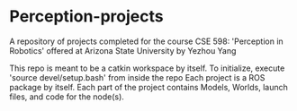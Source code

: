 # Perception-projects
A repository of projects completed for the course CSE 598: 'Perception in Robotics' offered at Arizona State University by Yezhou Yang

This repo is meant to be a catkin workspace by itself. To initialize, execute 'source devel/setup.bash' from inside the repo
Each project is a ROS package by itself. Each part of the project contains Models, Worlds, launch files, and code for the node(s).
